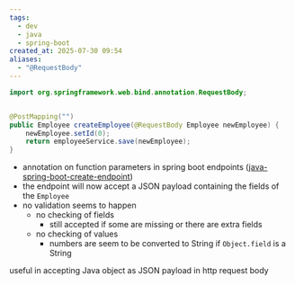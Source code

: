 ```yaml
---
tags:
  - dev
  - java
  - spring-boot
created_at: 2025-07-30 09:54
aliases:
  - "@RequestBody"
---
```

```java
import org.springframework.web.bind.annotation.RequestBody;


@PostMapping("")
public Employee createEmployee(@RequestBody Employee newEmployee) {
	newEmployee.setId(0);
	return employeeService.save(newEmployee);
}

```
- annotation on function parameters in spring boot endpoints ([java-spring-boot-create-endpoint](java-spring-boot-create-endpoint.md))
- the endpoint will now accept a JSON payload containing the fields of the `Employee`
- no validation seems to happen
	- no checking of fields
		- still accepted if some are missing or there are extra fields
	- no checking of values
		- numbers are seem to be converted to String if `Object.field` is a String

useful in accepting Java object as JSON payload in http request body